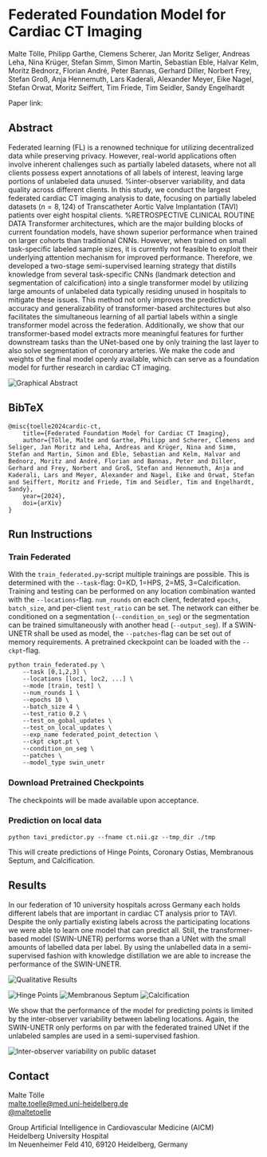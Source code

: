 # Federated Foundation Model for Cardiac CT Imaging

Malte Tölle, Philipp Garthe, Clemens Scherer, Jan Moritz Seliger, Andreas Leha, Nina Krüger, Stefan Simm, Simon Martin, Sebastian Eble, Halvar Kelm, Moritz Bednorz, Florian André, Peter Bannas, Gerhard Diller, Norbert Frey, Stefan Groß, Anja Hennemuth, Lars Kaderali, Alexander Meyer, Eike Nagel, Stefan Orwat, Moritz Seiffert, Tim Friede, Tim Seidler, Sandy Engelhardt

Paper link: 

## Abstract

Federated learning (FL) is a renowned technique for utilizing decentralized data while preserving privacy. 
    However, real-world applications often involve inherent challenges such as partially labeled datasets, where not all clients possess expert annotations of all labels of interest, leaving large portions of unlabeled data unused. %inter-observer variability, and data quality across different clients. 
    In this study, we conduct the largest federated cardiac CT imaging analysis to date, focusing on partially labeled datasets ($n=8,124$) of Transcatheter Aortic Valve Implantation (TAVI) patients over eight hospital clients. %RETROSPECTIVE CLINICAL ROUTINE DATA
    Transformer architectures, which are the major building blocks of current  foundation models, have shown superior performance when trained on larger cohorts than traditional CNNs. 
    However, when trained on small task-specific labeled sample sizes, it is currently not feasible to exploit their underlying attention mechanism for improved performance. 
    Therefore, we developed a two-stage semi-supervised learning strategy that distills knowledge from several task-specific CNNs (landmark detection and segmentation of calcification) into a single transformer model by utilizing large amounts of unlabeled data typically residing unused in hospitals to mitigate these issues.
    This method not only improves the predictive accuracy and generalizability of transformer-based architectures but also facilitates the simultaneous learning of all partial labels within a single transformer model across the federation.
    Additionally, we show that our transformer-based model extracts more meaningful features for further downstream tasks than the UNet-based one by only training the last layer to also solve segmentation of coronary arteries.
    We make the code and weights of the final model openly available, which can serve as a foundation model for further research in cardiac CT imaging.

![Graphical Abstract](images/method.jpg)

## BibTeX

```
@misc{toelle2024cardic-ct,
    title={Federated Foundation Model for Cardiac CT Imaging},
    author={Tölle, Malte and Garthe, Philipp and Scherer, Clemens and Seliger, Jan Moritz and Leha, Andreas and Krüger, Nina and Simm, Stefan and Martin, Simon and Eble, Sebastian and Kelm, Halvar and Bednorz, Moritz and André, Florian and Bannas, Peter and Diller, Gerhard and Frey, Norbert and Groß, Stefan and Hennemuth, Anja and Kaderali, Lars and Meyer, Alexander and Nagel, Eike and Orwat, Stefan and Seiffert, Moritz and Friede, Tim and Seidler, Tim and Engelhardt, Sandy},
    year={2024},
    doi={arXiv}
}
```

## Run Instructions

### Train Federated

With the `train_federated.py`-script multiple trainings are possible. This is determined with the `--task`-flag: 0=KD, 1=HPS, 2=MS, 3=Calcification. Training and testing can be performed on any location combination wanted with the `--locations`-flag. `num_rounds` on each client, federated `epochs`, `batch_size`, and per-client `test_ratio` can be set. The network can either be conditioned on a segmentation (`--condition_on_seg`) or the segmentation can be trained simultaneously with another head (`--output_seg`). If a SWIN-UNETR shall be used as model, the `--patches`-flag can be set out of memory requirements. A pretrained ckeckpoint can be loaded with the `--ckpt`-flag.

```
python train_federated.py \
    --task [0,1,2,3] \
    --locations [loc1, loc2, ...] \
    --mode [train, test] \
    --num_rounds 1 \
    --epochs 10 \
    --batch_size 4 \
    --test_ratio 0.2 \
    --test_on_gobal_updates \
    --test_on_local_updates \
    --exp_name federated_point_detection \
    --ckpt ckpt.pt \
    --condition_on_seg \
    --patches \
    --model_type swin_unetr
```

### Download Pretrained Checkpoints

The checkpoints will be made available upon acceptance.

### Prediction on local data

```
python tavi_predictor.py --fname ct.nii.gz --tmp_dir ./tmp
```

This will create predictions of Hinge Points, Coronary Ostias, Membranous Septum, and Calcification.

## Results

In our federation of 10 university hospitals across Germany each holds different labels that are important in cardiac CT analysis prior to TAVI.
Despite the only partially existing labels across the participating locations we were able to learn one model that can predict all.
Still, the transformer-based model (SWIN-UNETR) performs worse than a UNet with the small amounts of labelled data per label.
By using the unlabelled data in a semi-supervised fashion with knowledge distillation we are able to increase the performance of the SWIN-UNETR.

![Qualitative Results](images/tavi_predictor_slices.png)

![Hinge Points](images/eval_hinge_points.png)
![Membranous Septum](images/eval_membranous_septum.png)
![Calcification](images/eval_calc.png)

We show that the performance of the model for predicting points is limited by the inter-observer variability between labeling locations.
Again, the SWIN-UNETR only performs on par with the federated trained UNet if the unlabeled samples are used in a semi-supervised fashion.

![Inter-observer variability on public dataset](images/performance_methods_public_dataset.png)

## Contact

Malte Tölle<br>
[malte.toelle@med.uni-heidelberg.de](mailto:malte.toelle@med.uni-heidelberg.de)<br>
[@maltetoelle](https://x.com/maltetoelle)<br>

Group Artificial Intelligence in Cardiovascular Medicine (AICM)<br>
Heidelberg University Hospital<br>
Im Neuenheimer Feld 410, 69120 Heidelberg, Germany